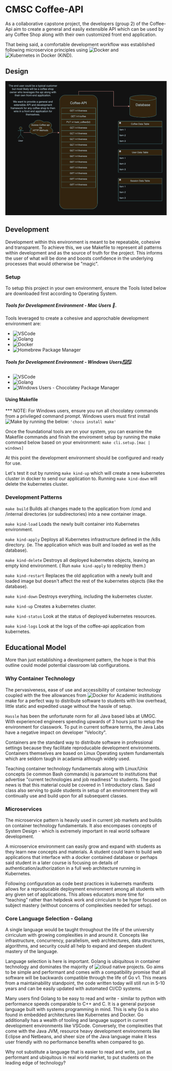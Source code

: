 # CMSC Coffee-API
As a collaborative capstone project, the developers (group 2) of the Coffee-Api aim to create a general and easily extensible API which can be used by any Coffee Shop along with their own customized front end application. 

That being said, a comfortable development workflow was established following microservice principles using ![Docker](https://www.docker.com/products/docker-desktop/) and ![Kubernetes in Docker (KiND)](https://kind.sigs.k8s.io/).

## Design

![alt text](https://github.com/tbanta5/CMSC/blob/main/.readme-images/Initia-arch.png)

## Development
Development within this environment is meant to be repeatable, cohesive and transparent. To achieve this, we use Makefile to represent all patterns within development and as the source of truth for the project. This informs the user of what will be done and boosts confidence in the underlying processes that would otherwise be "magic".

### Setup
To setup this project in your own environment, ensure the Tools listed below are downloaded first according to Operating System. 
##### Tools for Development Environment - Mac Users 🍎.
Tools leveraged to create a cohesive and approchable development environment are:
- ![VSCode](https://code.visualstudio.com/download)
- ![Golang](https://go.dev/dl/)
- ![Docker](https://www.docker.com/products/docker-desktop/)
- ![Homebrew Package Manager](https://brew.sh/)

##### Tools for Development Environment - Windows Users🪟🪟.
- ![VSCode](https://code.visualstudio.com/download)
- ![Golang](https://go.dev/dl/)
- ![Windows Users - Chocolatey Package Manager](https://chocolatey.org/install)

#### Using Makefile
*** NOTE: For Windows users, ensure you run all chocolatey commands from a privileged command prompt. Windows users must first install ![Make](https://community.chocolatey.org/packages/make) by running the below:
`'choco install make'`

Once the foundational tools are on your system, you can examine the Makefile commands and finish the enviroment setup by running the make command below based on your environment:
`make cli.setup.[mac | windows]`

At this point the development environment should be configured and ready for use.

Let's test it out by running `make kind-up` which will create a new kubernetes cluster in docker to send our application to. Running `make kind-down` will delete the kubernetes cluster.

### Development Patterns
`make build` Builds all changes made to the application from /cmd and /internal directories (or subdirectories) into a new container image. 

`make kind-load` Loads the newly built container into Kubernetes environment.

`make kind-apply` Deploys all Kubernetes infrastructure defined in the /k8s directory. (ie. The application which was built and loaded as well as the database).

`make kind-delete` Destroys all deployed kubernetes objects, leaving an empty kind environment. ( Run `make kind-apply` to redeploy them.)

`make kind-restart` Replaces the old application with a newly built and loaded image but doesn't affect the rest of the kubernetes objects (like the database). 

`make kind-down` Destroys everything, including the kubernetes cluster.

`make kind-up` Creates a kubernetes cluster.

`make kind-status` Look at the status of deployed kubernetes resources.

`make kind-logs` Look at the logs of the coffee-api application from kubernetes.

## Educational Model
More than just establishing a development pattern, the hope is that this outline could model potential classroom lab configurations. 

### Why Container Technology
The pervasiveness, ease of use and accessibility of container technology coupled with the free allowances from ![Docker for Academic institutions](https://www.docker.com/community/open-source/application/) make for a perfect way to distribute software to students with low overhead, little static and expedited usage without the hassle of setup. 

`Hassle` has been the unfortunate norm for all Java based labs at UMGC. With experienced engineers spending upwards of 3 hours just to setup the environment for classwork. To put in current software terms, the Java Labs have a negative impact on developer "Velocity".

Containers are the standard way to distribute software in professional settings because they facilitate reproducable development environments. Containers themselves are based on Linux Operating system fundamentals which are seldom taugh in acadamia although widely used. 

Teaching container technology fundamentals along with Linux/Unix concepts (ie common Bash commands) is paramount to institutions that advertise "current technologies and job readiness" to students. The good news is that this material could be covered in 1 introductory class. Said class also serving to guide students in setup of an environment they will continually use and build upon for all subsequent classes. 

### Microservices
The microservice pattern is heavily used in current job markets and builds on container technology fundamentals. It also encompases concepts of System Design - which is extremely important in real world software development. 

A microservice environment can easily grow and expand with students as they learn new concepts and materials. A student could learn to build web applications that interface with a docker contained database or perhaps said student in a later course is focusing on details of authentication/authorization in a full web architecture running in Kubernetes. 

Following configuration as code best practices in kubernets manifests allows for a reproducable deployment environment among all students with any given set of applications. This allows educators more time for "teaching" rather than helpdesk work and cirriculum to be hyper focused on subject mastery (without concerns of complexities needed for setup).

### Core Language Selection - Golang
 A single language would be taught throughout the life of the university cirriculum with growing complexities in and around it. Concepts like infrastructure, concurrency, parallelism, web architectures, data structures, algorithms, and security could all help to expand and deepen student mastery of the language.

Language selection is here is important. Golang is ubiquitous in container technology and dominates the majority of ![cloud native projects](https://jonathonhenderson.co.uk/2023/07/16/cncf-projects-by-language). Go aims to be simple and performant and comes with a compatibility promise that all software will be backwards compatible through the life of Go v1. This means from a maintainability standpoint, the code written today will still run in 5-10 years and can be easily updated with automated CI/CD systems.

Many users find Golang to be easy to read and write - similar to python with performance speeds comparable to C++ and C. It is a general purpose language built with systems programming in mind. This is why Go is also found in embedded architectures like Kubernetes and Docker. Go additionally has a wealth of tooling and language support in current development environments like VSCode. Conversely, the complexities that come with the Java JVM, resource heavy development environments like Eclipse and Netbeans, and sheer size of the Java language make it less user friendly with no performance benefits when compared to go.

 Why not substitute a language that is easier to read and write, just as performant and ubiquitous in real world market, to put students on the leading edge of technology? 